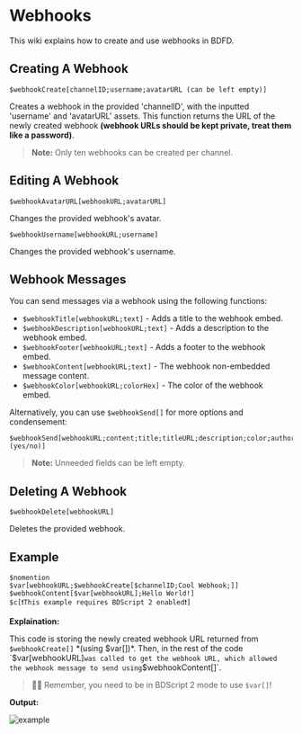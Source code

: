 # Webhooks
This wiki explains how to create and use webhooks in BDFD.

## Creating A Webhook
```
$webhookCreate[channelID;username;avatarURL (can be left empty)]
```
Creates a webhook in the provided 'channelID', with the inputted 'username' and 'avatarURL' assets. This function returns the URL of the newly created webhook **(webhook URLs should be kept private, treat them like a password)**.
> **Note:** Only ten webhooks can be created per channel.

## Editing A Webhook
```
$webhookAvatarURL[webhookURL;avatarURL]
```
Changes the provided webhook's avatar.

```
$webhookUsername[webhookURL;username]
```
Changes the provided webhook's username.

## Webhook Messages
You can send messages via a webhook using the following functions:

- `$webhookTitle[webhookURL;text]` - Adds a title to the webhook embed.
- `$webhookDescription[webhookURL;text]` - Adds a description to the webhook embed.
- `$webhookFooter[webhookURL;text]` - Adds a footer to the webhook embed.
- `$webhookContent[webhookURL;text]` - The webhook non-embedded message content.
- `$webhookColor[webhookURL;colorHex]` - The color of the webhook embed.

Alternatively, you can use `$webhookSend[]` for more options and condensement:
```
$webhookSend[webhookURL;content;title;titleURL;description;color;author;authorIcon;footer;footerIcon;thumbnail;image;addTimestamp (yes/no)]
```
> **Note:** Unneeded fields can be left empty. 

## Deleting A Webhook
```
$webhookDelete[webhookURL]
```
Deletes the provided webhook.

## Example
```
$nomention
$var[webhookURL;$webhookCreate[$channelID;Cool Webhook;]]
$webhookContent[$var[webhookURL];Hello World!]
$c[❗️This example requires BDScript 2 enabled❗️]
```

__Explaination:__

This code is storing the newly created webhook URL returned from `$webhookCreate[]` *(using $var[])*. Then, in the rest of the code `$var[webhookURL]` was called to get the webhook URL, which allowed the webhook message to send using `$webhookContent[]`.
> 🧙‍♂️ Remember, you need to be in BDScript 2 mode to use `$var[]`!

__Output:__

![example](https://user-images.githubusercontent.com/69215413/128615389-30e9dadc-2cce-4868-af33-540f612fcf27.png)

